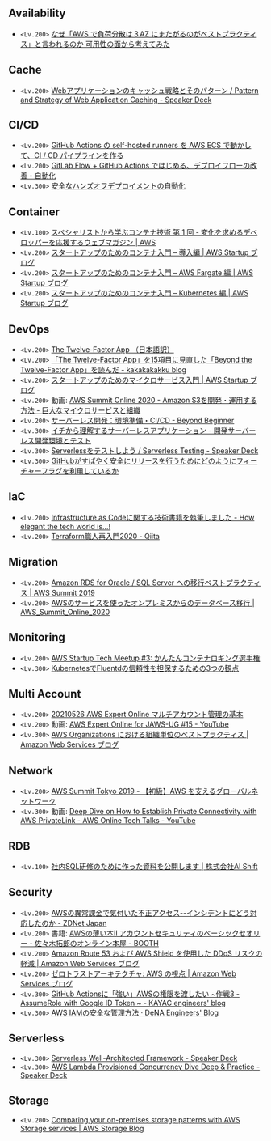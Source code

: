 ## Availability
- `<Lv.200>` [なぜ「AWS で負荷分散は３AZ にまたがるのがベストプラクティス」と言われるのか 可用性の面から考えてみた](https://dev.classmethod.jp/articles/202008-three-az-load-balancing/)

## Cache
- `<Lv.200>` [Webアプリケーションのキャッシュ戦略とそのパターン / Pattern and Strategy of Web Application Caching - Speaker Deck](https://speakerdeck.com/moznion/pattern-and-strategy-of-web-application-caching)

## CI/CD
- `<Lv.200>` [GitHub Actions の self-hosted runners を AWS ECS で動かして、CI / CD パイプラインを作る](https://techblog.exawizards.com/entry/2020/10/22/080000)
- `<Lv.200>` [GitLab Flow + GitHub Actions ではじめる、デプロイフローの改善・自動化](https://techblog.exawizards.com/entry/2021/01/21/111031)
- `<Lv.300>` [安全なハンズオフデプロイメントの自動化](https://aws.amazon.com/jp/builders-library/automating-safe-hands-off-deployments/)

## Container
- `<Lv.100>` [スペシャリストから学ぶコンテナ技術 第 1 回 - 変化を求めるデベロッパーを応援するウェブマガジン | AWS](https://aws.amazon.com/jp/builders-flash/202104/chat-container-specialist/)
- `<Lv.200>` [スタートアップのためのコンテナ入門 – 導入編 | AWS Startup ブログ](https://aws.amazon.com/jp/blogs/startup/techblog-container-introduction/)
- `<Lv.200>` [スタートアップのためのコンテナ入門 – AWS Fargate 編 | AWS Startup ブログ](https://aws.amazon.com/jp/blogs/startup/techblog-container-fargate-1/)
- `<Lv.200>` [スタートアップのためのコンテナ入門 – Kubernetes 編 | AWS Startup ブログ](https://aws.amazon.com/jp/blogs/startup/techblog-container-k8s-1/)

## DevOps
- `<Lv.200>` [The Twelve-Factor App （日本語訳）](https://12factor.net/ja/)
- `<Lv.200>` [「The Twelve-Factor App」を15項目に見直した「Beyond the Twelve-Factor App」を読んだ - kakakakakku blog](https://kakakakakku.hatenablog.com/entry/2020/03/09/084833)
- `<Lv.200>` [スタートアップのためのマイクロサービス入門 | AWS Startup ブログ](https://aws.amazon.com/jp/blogs/startup/techblog-microservices-introduction/)
- `<Lv.200>` 動画: [AWS Summit Online 2020 - Amazon S3を開発・運用する方法 - 巨大なマイクロサービスと組織](https://resources.awscloud.com/vidyard-all-players/aws-33-aws-summit-online-2020-720p-2)
- `<Lv.200>` [サーバーレス開発：環境準備・CI/CD - Beyond Beginner](https://pages.awscloud.com/rs/112-TZM-766/images/3_serverless_development.pdf)
- `<Lv.300>` [イチから理解するサーバーレスアプリケーション - 開発サーバーレス開発環境とテスト](https://pages.awscloud.com/rs/112-TZM-766/images/20200827_serverless_session2.pdf)
- `<Lv.300>` [Serverlessをテストしよう / Serverless Testing - Speaker Deck](https://speakerdeck.com/_kensh/serverless-testing)
- `<Lv.300>` [GitHubがすばやく安全にリリースを行うためにどのようにフィーチャーフラグを利用しているか](https://www.infoq.com/jp/news/2021/06/github-feature-flags/)

## IaC
- `<Lv.200>` [Infrastructure as Codeに関する技術書籍を執筆しました - How elegant the tech world is...!](https://iselegant.hatenablog.com/entry/2021/06/19/231213)
- `<Lv.200>` [Terraform職人再入門2020 - Qiita](https://qiita.com/minamijoyo/items/3a7467f70d145ac03324)

## Migration
- `<Lv.200>` [Amazon RDS for Oracle / SQL Server への移行ベストプラクティス | AWS Summit 2019](https://pages.awscloud.com/rs/112-TZM-766/images/B3-01.pdf)
- `<Lv.200>` [AWSのサービスを使ったオンプレミスからのデータベース移⾏ | AWS_Summit_Online_2020](https://pages.awscloud.com/rs/112-TZM-766/images/AWS-18_AWS_Summit_Online_2020_DAT01.pdf)

## Monitoring
- `<Lv.200>` [AWS Startup Tech Meetup #3: かんたんコンテナロギング選手権](https://speakerdeck.com/prog893/aws-startup-tech-meetup-number-3-kantankontenaroginguxuan-shou-quan)
- `<Lv.300>` [KubernetesでFluentdの信頼性を担保するための3つの観点](https://zenn.dev/taisho6339/articles/eff38b47cbdbcb)

## Multi Account
- `<Lv.200>` [20210526 AWS Expert Online マルチアカウント管理の基本](https://www.slideshare.net/AmazonWebServicesJapan/20210526-aws-expert-online)
- `<Lv.200>` 動画: [AWS Expert Online for JAWS-UG #15 - YouTube](https://www.youtube.com/watch?v=3QJ-RA5R0Jk)
- `<Lv.300>` [AWS Organizations における組織単位のベストプラクティス | Amazon Web Services ブログ](https://aws.amazon.com/jp/blogs/news/best-practices-for-organizational-units-with-aws-organizations/)

## Network
- `<Lv.200>` [AWS Summit Tokyo 2019 - 【初級】AWS を支えるグローバルネットワーク](https://pages.awscloud.com/rs/112-TZM-766/images/C1-02.pdf)
- `<Lv.300>` 動画: [Deep Dive on How to Establish Private Connectivity with AWS PrivateLink - AWS Online Tech Talks - YouTube](https://www.youtube.com/watch?v=weN2sCKFquA)

## RDB
- `<Lv.100>` [社内SQL研修のために作った資料を公開します | 株式会社AI Shift](https://www.ai-shift.co.jp/techblog/1980)

## Security
- `<Lv.200>` [AWSの異常課金で気付いた不正アクセス--インシデントにどう対応したのか - ZDNet Japan](https://japan.zdnet.com/article/35133681/)
- `<Lv.200>` 書籍: [AWSの薄い本Ⅱ アカウントセキュリティのベーシックセオリー - 佐々木拓郎のオンライン本屋 - BOOTH](https://takuros.booth.pm/items/1919060)
- `<Lv.200>` [Amazon Route 53 および AWS Shield を使用した DDoS リスクの軽減 | Amazon Web Services ブログ](https://aws.amazon.com/jp/blogs/news/reduce-ddos-risks-using-amazon-route-53-and-aws-shield/)
- `<Lv.200>` [ゼロトラストアーキテクチャ: AWS の視点 | Amazon Web Services ブログ](https://aws.amazon.com/jp/blogs/news/zero-trust-architectures-an-aws-perspective/)
- `<Lv.300>` [GitHub Actionsに「強い」AWSの権限を渡したい ~作戦3 - AssumeRole with Google ID Token ~ - KAYAC engineers' blog](https://techblog.kayac.com/assume-role-with-google-id-token)
- `<Lv.300>` [AWS IAMの安全な管理方法 · DeNA Engineers' Blog](https://engineer.dena.com/posts/2019.12/aws-iam-management/)

## Serverless
- `<Lv.300>` [Serverless Well-Architected Framework - Speaker Deck](https://speakerdeck.com/_kensh/serverless-well-architected-framework)
- `<Lv.300>` [AWS Lambda Provisioned Concurrency Dive Deep & Practice - Speaker Deck](https://speakerdeck.com/_kensh/aws-lambda-provisioned-concurrency-dive-deep-and-practice)

## Storage
- `<Lv.200>` [Comparing your on-premises storage patterns with AWS Storage services | AWS Storage Blog](https://aws.amazon.com/blogs/storage/comparing-your-on-premises-storage-patterns-with-aws-storage-services/)
